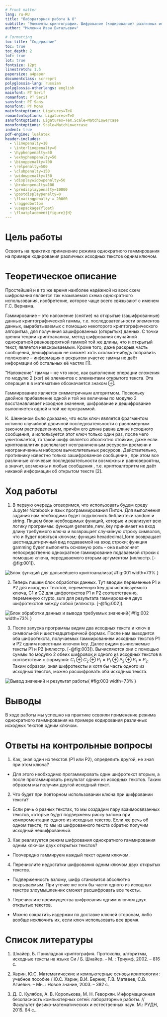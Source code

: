 ```yaml
---
# Front matter
lang: ru-RU
title: "Лабораторная работа № 8"
subtitle: "Элементы криптографии. Шифрование (кодирование) различных исходных текстов одним ключом"
author: "Миленин Иван Витальевич"

# Formatting
toc-title: "Содержание"
toc: true
toc_depth: 2
lof: true
lot: true
fontsize: 12pt
linestretch: 1.5
papersize: a4paper
documentclass: scrreprt
polyglossia-lang: russian
polyglossia-otherlangs: english
mainfont: PT Serif
romanfont: PT Serif
sansfont: PT Sans
monofont: PT Mono
mainfontoptions: Ligatures=TeX
romanfontoptions: Ligatures=TeX
sansfontoptions: Ligatures=TeX,Scale=MatchLowercase
monofontoptions: Scale=MatchLowercase
indent: true
pdf-engine: lualatex
header-includes:
  - \linepenalty=10
  - \interlinepenalty=0
  - \hyphenpenalty=50
  - \exhyphenpenalty=50
  - \binoppenalty=700
  - \relpenalty=500
  - \clubpenalty=150
  - \widowpenalty=150
  - \displaywidowpenalty=50
  - \brokenpenalty=100
  - \predisplaypenalty=10000
  - \postdisplaypenalty=0
  - \floatingpenalty = 20000
  - \raggedbottom
  - \usepackage{float}
  - \floatplacement{figure}{H}
---
```


# Цель работы

Освоить на практике применение режима однократного гаммирования на примере кодирования различных исходных текстов одним ключом.

# Теоретическое описание

Простейшей и в то же время наиболее надёжной из всех схем шифрования является так
называемая схема однократного использования, изобретение, которое чаще всего
связывают с именем Г.С. Вернама.

Гаммирование – это наложение (снятие) на открытые (зашифрованные) данные криптографической гаммы, т.е. последовательности элементов данных, вырабатываемых с помощью некоторого криптографического алгоритма, для получения зашифрованных (открытых) данных. С точки зрения теории криптоанализа, метод шифрования случайной однократной равновероятной гаммой той же длины, что и открытый текст, является невскрываемым. Кроме того, даже раскрыв часть сообщения, дешифровщик не сможет хоть сколько-нибудь поправить положение – информация о вскрытом участке гаммы не даёт информации об остальных её частях [1].

"Наложение" гаммы – не что иное, как выполнение операции сложения по модулю 2 (xor) её элементов с элементами открытого текста. Эта операция в в математике обозначается знаком $\oplus$.

Гаммирование является симметричным алгоритмом. Поскольку двойное прибавление одной и той же величины по модулю 2 восстанавливает исходное значение, шифрование и дешифрование выполняется одной и той же программой.

К. Шенноном было доказано, что если ключ является фрагментом истинно случайной двоичной последовательности с равномерным законом распределением, причём его длина равна длине исходного сообщения, и используется этот ключ только один раз, после чего уничтожается, то такой шифр является абсолютно стойким, даже если криптоаналитик располагает неограниченным ресурсом времени и неограниченным набором вычислительных ресурсов. Действительно, противнику известно только зашифрованное сообщение , при этом все различные ключевые последовательности возможны и равновероятны, а значит, возможны и любые сообщения , т.е. криптоалгоритм не даёт никакой информации об открытом тексте [2].

# Ход работы

1. В первую очередь оговоримся, что использовать будем среду Jupyter Notebook и язык программирования Питон. Для выполнения задания нам необходимо будет подключить библиотеки random и string. Пишем блок необходимых функций, которые и реализуют всю логику программы: функция generate_new_key принимает на вход длину требуемого ключа и возвращает случайную строку символов, что и будет являться ключом; функция hexadecimal_form возвращает шестнадцатиричный вид подаваемой на вход строки; функция gamming будет выполнять основную роль - она выполняет непосредственно однократное гаммирование подаваемой строки с помощью ключа, передаваемого вторым аргументом (иллюстр. [-@fig:001]).

![Блок функций для дальнейшего криптоанализа](image/report/1.png){ #fig:001 width=73% }

2. Теперь пишем блок обработки данных. Тут вводим переменные P1 и P2 для исходных текстов, переменную key для используемого ключа, C1 и С2 для шифротекстов P1 и Р2 соответственно, переменную crypto_sum для результата гаммирования двух шифротекстов между собой (иллюстр. [-@fig:002]).   

![Блок обработки данных и вывода требуемых значений](image/report/2.png){ #fig:002 width=73% }

3. После запуска программы видим два исходных текста и ключ в символьной и шестнадцатиричной формах. После нам выводится оба шифротекста, получаемых гаммированием исходных текстов P1 и Р2 одним известным ключом key. Далее видим вычисляемые тексты Р1 и Р2 (иллюстр. [-@fig:003]). Вычисляются они с помощью суммы по модулю 2 обеих шифровок и одного из исходных текстов в соответствии с формулой: $C_1\oplus C_2\oplus P_1 = P_1\oplus P_2\oplus P_1 = P_2$. Таким образом, зная шифротексты и хотя бы часть одного из исходных текстов, можно расшифровать оба исходных текста. 

![Вывод значений и результат работы](image/report/3.png){ #fig:003 width=73% }

# Выводы

В ходе работы мы успешно на практике освоили применение режима однократного гаммирования на примере кодирования различных исходных текстов одним ключом.

# Ответы на контрольные вопросы

1. Как, зная один из текстов (P1 или P2), определить другой, не зная при этом ключа?
  * Для этого необходимо прогаммировать один шифротекст вторым, а после прогаммировать результат одним из исходных текстов. Таким образом мы получим другой исходный текст.

2. Что будет при повторном использовании ключа при шифровании текста?
  * Если речь о разных текстах, то мы создадим пару взаимосвязанных текстов, которые будут подвержены риску взлома при компроментации одного из исходных текстов. Если же речь об одном тексте, то мы из шифрованного текста обратно получим исходный нешифрованный.

3. Как реализуется режим шифрования однократного гаммирования одним ключом двух открытых текстов?
  * Поочередно гаммируем каждый текст одним ключом.

4. Перечислите недостатки шифрования одним ключом двух открытых текстов.
  * Подверженность взлому, шифр становится абсолютно вскрываемым. При утечке же хотя бы части одного из исходных текстов злоумышленник сможет расшифровать все тексты.

5. Перечислите преимущества шифрования одним ключом двух открытых текстов.
  * Можно сократить издержки по доставке ключей сторонам, либо вообще исключить их, если ключ использовать все время.

# Список литературы

1. Шнайер, Б. Прикладная криптография. Протоколы, алгоритмы, исходные тексты на языке Си / Б. Шнайер. – М. : Триумф, 2002. – 816 с.

2. Харин, Ю.С. Математические и компьютерные основы криптологии : учебное пособие / Ю.С. Харин, В.И. Берник, Г.В. Матвеев, С.В. Агиевич. – Мн. : Новое знание, 2003. – 382 с.

3. Д. С. Кулябов, А. В. Королькова, М. Н. Геворкян. Информационная безопасность компьютерных сетей: лабораторные работы. // Факультет физико-математических и естественных наук. M.: РУДН, 2015. 64 с..